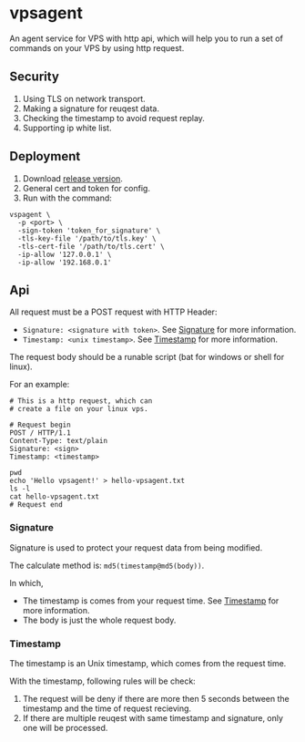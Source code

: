 # vpsagent
An agent service for VPS with http api,
which will help you to run a set of commands on your VPS by using http request.

## Security

1. Using TLS on network transport.
1. Making a signature for reuqest data.
1. Checking the timestamp to avoid request replay.
1. Supporting ip white list.

## Deployment

1. Download [release version](https://github.com/mapleque/vpsagent/releases).
1. General cert and token for config.
1. Run with the command:
```
vspagent \
  -p <port> \
  -sign-token 'token_for_signature' \
  -tls-key-file '/path/to/tls.key' \
  -tls-cert-file '/path/to/tls.cert' \
  -ip-allow '127.0.0.1' \
  -ip-allow '192.168.0.1'
```

## Api

All request must be a POST request with HTTP Header:
- `Signature: <signature with token>`. See [Signature](#signature) for more information.
- `Timestamp: <unix timestamp>`. See [Timestamp](#timestamp) for more information.

The request body should be a runable script (bat for windows or shell for linux).

For an example:

```
# This is a http request, which can
# create a file on your linux vps.

# Request begin
POST / HTTP/1.1
Content-Type: text/plain
Signature: <sign>
Timestamp: <timestamp>

pwd
echo 'Hello vpsagent!' > hello-vpsagent.txt
ls -l
cat hello-vpsagent.txt
# Request end
```

### Signature

Signature is used to protect your request data from being modified.

The calculate method is: `md5(timestamp@md5(body))`.

In which,
- The timestamp is comes from your request time. See [Timestamp](#timestamp) for more information.
- The body is just the whole request body.

### Timestamp

The timestamp is an Unix timestamp, which comes from the request time.

With the timestamp, following rules will be check:
1. The request will be deny if there are more then 5 seconds between the timestamp and the time of request recieving.
1. If there are multiple reuqest with same timestamp and signature, only one will be processed.

